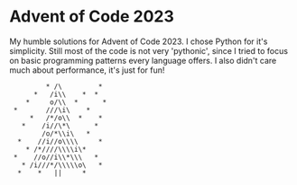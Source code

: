 # Advent of Code 2023
My humble solutions for Advent of Code 2023.
I chose Python for it's simplicity. Still most of the code is not very 'pythonic', since I tried to focus on basic programming patterns every language offers. I also didn't care much about performance, it's just for fun!
```   *    *  ()   *   *
         * /\         *
      *   /i\\    *  *
    *     o/\\  *      *
 *       ///\i\    *
     *   /*/o\\  *    *
   *    /i//\*\      *
        /o/*\\i\   *
  *    //i//o\\\\     *
    * /*////\\\\i\*
 *    //o//i\\*\\\   *
   * /i///*/\\\\\o\   *
  *    *   ||     *
```
